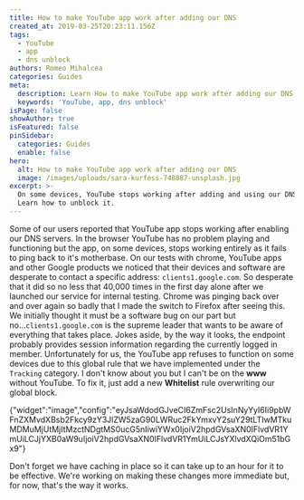 ```yaml
---
title: How to make YouTube app work after adding our DNS
created_at: 2019-03-25T20:23:11.156Z
tags:
  - YouTube
  - app
  - dns unblock
authors: Romeo Mihalcea
categories: Guides
meta:
  description: Learn How to make YouTube app work after adding our DNS
  keywords: 'YouTube, app, dns unblock'
isPage: false
showAuthor: true
isFeatured: false
pinSidebar:
  categories: Guides
  enable: false
hero:
  alt: How to make YouTube app work after adding our DNS
  image: /images/uploads/sara-kurfess-748887-unsplash.jpg
excerpt: >-
  On some devices, YouTube stops working after adding and using our DNS servers.
  Learn how to unblock it.
---
```

Some of our users reported that YouTube app stops working after enabling our DNS servers. In the browser YouTube has no problem playing and functioning but the app, on some devices, stops working entirely as it fails to ping back to it's motherbase.
On our tests with chrome, YouTube apps and other Google products we noticed that their devices and software are desperate to contact a specific address: `clients1.google.com`. So desperate that it did so no less that 40,000 times in the first day alone after we launched our service for internal testing. Chrome was pinging back over and over again so badly that I made the switch to Firefox after seeing this. We initially thought it must be a software bug on our part but no...`clients1.google.com` is the supreme leader that wants to be aware of everything that takes place. Jokes aside, by the way it looks, the endpoint probably provides session information regarding the currently logged in member.
Unfortunately for us, the YouTube app refuses to function on some devices due to this global rule that we have implemented under the `Tracking` category. I don't know about you but I can't be on the **www** without YouTube. To fix it, just add a new **Whitelist** rule overwriting our global block. 


{"widget":"image","config":"eyJsaWdodGJveCI6ZmFsc2UsInNyYyI6Ii9pbWFnZXMvdXBsb2Fkcy9zY3JlZW5zaG90LWRuc2FkYmxvY2suY29tLTIwMTkuMDMuMjUtMjItMzctNDgtMS0ucG5nIiwiYWx0IjoiV2hpdGVsaXN0IFlvdVR1YmUiLCJjYXB0aW9uIjoiV2hpdGVsaXN0IFlvdVR1YmUiLCJsYXlvdXQiOm51bGx9"}


Don't forget we have caching in place so it can take up to an hour for it to be effective. We're working on making these changes more immediate but, for now, that's the way it works.

